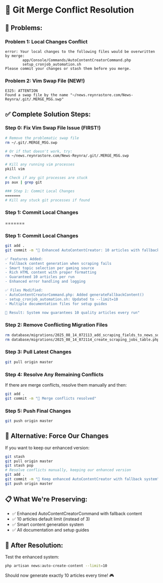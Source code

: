 # 🔧 Git Merge Conflict Resolution

## 🚨 **Problems:**

### Problem 1: Local Changes Conflict
```
error: Your local changes to the following files would be overwritten by merge:
        app/Console/Commands/AutoContentCreatorCommand.php
        setup_cronjob_automation.sh
Please commit your changes or stash them before you merge.
```

### Problem 2: Vim Swap File (NEW!)
```
E325: ATTENTION
Found a swap file by the name "~/news.reynrastore.com/News-Reynra/.git/.MERGE_MSG.swp"
```

## ✅ **Complete Solution Steps:**

### Step 0: Fix Vim Swap File Issue (FIRST!)
```bash
# Remove the problematic swap file
rm ~/.git/.MERGE_MSG.swp

# Or if that doesn't work, try:
rm ~/news.reynrastore.com/News-Reynra/.git/.MERGE_MSG.swp

# Kill any running vim processes
pkill vim

# Check if any git processes are stuck
ps aux | grep git

### Step 1: Commit Local Changes
=======
# Kill any stuck git processes if found
```

### Step 1: Commit Local Changes
=======

### Step 1: Commit Local Changes
```bash
git add .
git commit -m "🚀 Enhanced AutoContentCreator: 10 articles with fallback system

✅ Features Added:
- Fallback content generation when scraping fails
- Smart topic selection per gaming source
- Rich HTML content with proper formatting
- Guaranteed 10 articles per run
- Enhanced error handling and logging

✅ Files Modified:
- AutoContentCreatorCommand.php: Added generateFallbackContent()
- setup_cronjob_automation.sh: Updated to --limit=10
- Multiple documentation files for setup guides

🎯 Result: System now guarantees 10 quality articles every run"
```

### Step 2: Remove Conflicting Migration Files
```bash
rm database/migrations/2025_08_14_072113_add_scraping_fields_to_news_sources_table.php
rm database/migrations/2025_08_14_072114_create_scraping_jobs_table.php
```

### Step 3: Pull Latest Changes
```bash
git pull origin master
```

### Step 4: Resolve Any Remaining Conflicts
If there are merge conflicts, resolve them manually and then:
```bash
git add .
git commit -m "🔀 Merge conflicts resolved"
```

### Step 5: Push Final Changes
```bash
git push origin master
```

## 🎯 **Alternative: Force Our Changes**
If you want to keep our enhanced version:
```bash
git stash
git pull origin master
git stash pop
# Resolve conflicts manually, keeping our enhanced version
git add .
git commit -m "🚀 Keep enhanced AutoContentCreator with fallback system"
git push origin master
```

## 📋 **What We're Preserving:**
- ✅ Enhanced AutoContentCreatorCommand with fallback content
- ✅ 10 articles default limit (instead of 3)
- ✅ Smart content generation system
- ✅ All documentation and setup guides

## 🚀 **After Resolution:**
Test the enhanced system:
```bash
php artisan news:auto-create-content --limit=10
```

Should now generate exactly 10 articles every time! 🎮
